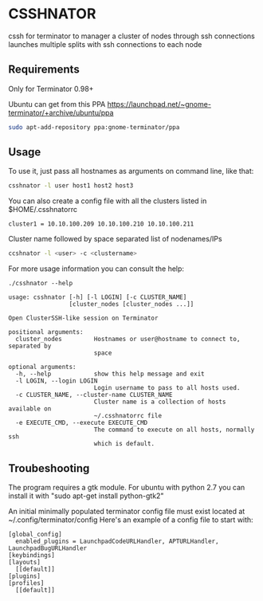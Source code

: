 # CSSHNATOR

cssh for terminator to manager a cluster of nodes through ssh connections
launches multiple splits with ssh connections to each node

## Requirements

Only for Terminator 0.98+

Ubuntu can get from this PPA
https://launchpad.net/~gnome-terminator/+archive/ubuntu/ppa

```bash
sudo apt-add-repository ppa:gnome-terminator/ppa
```

## Usage

To use it, just pass all hostnames as arguments on command line, like that:
```bash
csshnator -l user host1 host2 host3
```

You can also create a config file with all the clusters listed in
$HOME/.csshnatorrc

```
cluster1 = 10.10.100.209 10.10.100.210 10.10.100.211
```

Cluster name followed by space separated list of nodenames/IPs

```bash
ccshnator -l <user> -c <clustername>
```

For more usage information you can consult the help:

```
./csshnator --help

usage: csshnator [-h] [-l LOGIN] [-c CLUSTER_NAME]
                 [cluster_nodes [cluster_nodes ...]]

Open ClusterSSH-like session on Terminator

positional arguments:
  cluster_nodes         Hostnames or user@hostname to connect to, separated by
                        space

optional arguments:
  -h, --help            show this help message and exit
  -l LOGIN, --login LOGIN
                        Login username to pass to all hosts used.
  -c CLUSTER_NAME, --cluster-name CLUSTER_NAME
                        Cluster name is a collection of hosts available on
                        ~/.csshnatorrc file
  -e EXECUTE_CMD, --execute EXECUTE_CMD
                        The command to execute on all hosts, normally ssh
                        which is default.
```

## Troubeshooting

The program requires a gtk module. For ubuntu with python 2.7 you can install
it with "sudo apt-get install python-gtk2"

An initial minimally populated terminator config file must exist located at
~/.config/terminator/config
Here's an example of a config file to start with:
```
[global_config]
  enabled_plugins = LaunchpadCodeURLHandler, APTURLHandler, LaunchpadBugURLHandler
[keybindings]
[layouts]
  [[default]]
[plugins]
[profiles]
  [[default]]
```

